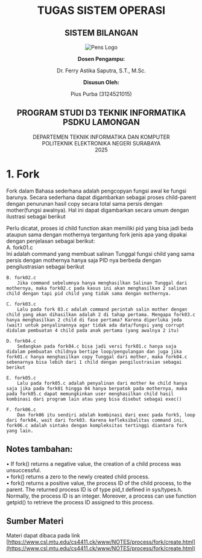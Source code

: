 <div align="center">

# TUGAS SISTEM OPERASI

## **SISTEM BILANGAN**

![Pens Logo](https://belajargiat.id/wp-content/uploads/2020/10/logo-PENS.png)

**Dosen Pengampu:**

Dr. Ferry Astika Saputra, S.T., M.Sc.

**Disusun Oleh:**

Pius Purba (3124521015)

## **PROGRAM STUDI D3 TEKNIK INFORMATIKA PSDKU LAMONGAN**  
DEPARTEMEN TEKNIK INFORMATIKA DAN KOMPUTER  
POLITEKNIK ELEKTRONIKA NEGERI SURABAYA  
2025

</div>

# 1. Fork  
Fork dalam Bahasa sederhana adalah pengcopyan fungsi awal ke fungsi barunya. Secara sederhana dapat digambarkan sebagai proses child-parent dengan penurunan hasil copy secara total sama persis dengan mother(fungsi awalnya). Hal ini dapat digambarkan secara umum dengan ilustrasi sebagai berikut

Perlu dicatat, proses id child function akan memiliki pid yang bisa jadi beda ataupun sama dengan mothernya tergantung fork jenis apa yang dipakai dengan penjelasan sebagai berikut:  
	A. fork01.c  
		Ini adalah command yang membuat salinan Tunggal fungsi child yang sama persis dengan mothernya hanya saja PID nya berbeda dengan pengilustrasian sebagai berikut
	

	B. fork02.c  
		Jika command sebelumnya hanya menghasilkan Salinan Tunggal dari mothernya, maka fork02.c pada kasus ini akan menghasilkan 2 salinan child dengan tapi pid child yang tidak sama dengan mothernya.

	C. fork03.c  
		Lalu pada fork 03.c adalah command perintah salin mother dengan child yang akan dihasilkan adalah 2 di tahap pertama. Mengapa fork03.c hanya menghasilkan 2 child di fase pertama? Karena diperluka jeda (wait) untuk penyalinannya agar tidak ada data/fungsi yang corrupt didalam pembuatan 4 child pada anak pertama (yang awalnya 2 itu)

	D. fork04.c  
		Sedangkan pada fork04.c bisa jadi versi fork01.c hanya saja didalam pembuatan childnya bertipe loop/pengulangan dan juga jika fork01.c hanya menghasilkan copy Tunggal dari mother, maka fork04.c sebenarnya bisa lebih dari 1 child dengan pengilustrasian sebagai berikut

	E. fork05.c  
		Lalu pada fork05.c adalah penyalinan dari mother ke child hanya saja jika pada fork01 hingga 04 hanya berpatok pada mothernya, maka pada fork05.c dapat memungkinkan user menghasilkan child hasil kombinasi dari program lain atau yang bisa disebut sebagai exec()

	F. fork06.c  
		Dan fork06 itu sendiri adalah kombinasi dari exec pada fork5, loop dari fork04, wait dari fork03. Karena kefleksibalitas command ini, fork06.c adalah sintaks dengan kompleksitas tertinggi diantara fork yang lain.  

## Notes tambahan:  
• If fork() returns a negative value, the creation of a child process was unsuccessful.  
• fork() returns a zero to the newly created child process.  
• fork() returns a positive value, the process ID of the child process, to the parent. The returned process ID is of type pid_t defined in sys/types.h. Normally, the process ID is an integer. Moreover, a process can use function getpid() to retrieve the process ID assigned to this process.

## Sumber Materi  
Materi dapat dibaca pada link [https://www.csl.mtu.edu/cs4411.ck/www/NOTES/process/fork/create.html](https://www.csl.mtu.edu/cs4411.ck/www/NOTES/process/fork/create.html)

